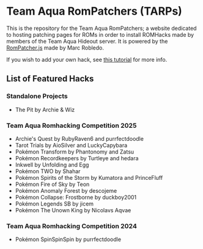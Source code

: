 # Team Aqua RomPatchers (TARPs)
This is the repository for the Team Aqua RomPatchers; a website dedicated to hosting patching pages for ROMs in order to install ROMHacks made by members of the Team Aqua Hideout server. It is powered by the [RomPatcher.js](https://github.com/marcrobledo/RomPatcher.js) made by Marc Robledo.

If you wish to add your own hack, see [this tutorial](./tutorials/how_to_add_hack.md) for more info.

## List of Featured Hacks

### Standalone Projects
- The Pit by Archie & Wiz

### Team Aqua Romhacking Competition 2025
- Archie's Quest by RubyRaven6 and purrfectdoodle
- Tarot Trials by AioSilver and LuckyCapybara
- Pokémon Transform by Phantonomy and Zatsu
- Pokémon Recordkeepers by Turtleye and hedara
- Inkwell by Unfolding and Egg
- Pokémon TWO by Shahar
- Pokémon Spirits of the Storm by Kumatora and PrinceFluff
- Pokémon Fire of Sky by Teon
- Pokémon Anomaly Forest by descojeme
- Pokémon Collapse: Frostborne by duckboy2001
- Pokémon Legends SB by jicem
- Pokémon The Unown King by Nicolavs Aqvae

### Team Aqua Romhacking Competition 2024
- Pokémon SpinSpinSpin by purrfectdoodle
